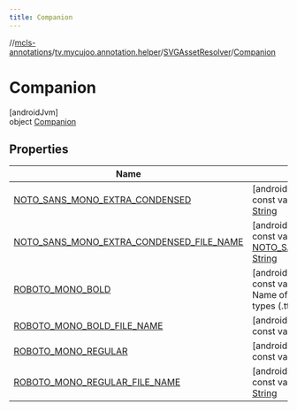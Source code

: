 ```yaml
---
title: Companion
---
```

//[mcls-annotations](../../../../index.html)/[tv.mycujoo.annotation.helper](../../index.html)/[SVGAssetResolver](../index.html)/[Companion](index.html)



# Companion



[androidJvm]\
object [Companion](index.html)



## Properties


| Name | Summary |
|---|---|
| [NOTO_SANS_MONO_EXTRA_CONDENSED](-n-o-t-o_-s-a-n-s_-m-o-n-o_-e-x-t-r-a_-c-o-n-d-e-n-s-e-d.html) | [androidJvm]<br>const val [NOTO_SANS_MONO_EXTRA_CONDENSED](-n-o-t-o_-s-a-n-s_-m-o-n-o_-e-x-t-r-a_-c-o-n-d-e-n-s-e-d.html): [String](https://kotlinlang.org/api/latest/jvm/stdlib/kotlin/-string/index.html) |
| [NOTO_SANS_MONO_EXTRA_CONDENSED_FILE_NAME](-n-o-t-o_-s-a-n-s_-m-o-n-o_-e-x-t-r-a_-c-o-n-d-e-n-s-e-d_-f-i-l-e_-n-a-m-e.html) | [androidJvm]<br>const val [NOTO_SANS_MONO_EXTRA_CONDENSED_FILE_NAME](-n-o-t-o_-s-a-n-s_-m-o-n-o_-e-x-t-r-a_-c-o-n-d-e-n-s-e-d_-f-i-l-e_-n-a-m-e.html): [String](https://kotlinlang.org/api/latest/jvm/stdlib/kotlin/-string/index.html) |
| [ROBOTO_MONO_BOLD](-r-o-b-o-t-o_-m-o-n-o_-b-o-l-d.html) | [androidJvm]<br>const val [ROBOTO_MONO_BOLD](-r-o-b-o-t-o_-m-o-n-o_-b-o-l-d.html): [String](https://kotlinlang.org/api/latest/jvm/stdlib/kotlin/-string/index.html)<br>Name of fonts and their related files, including the types (.ttf) in asset directory |
| [ROBOTO_MONO_BOLD_FILE_NAME](-r-o-b-o-t-o_-m-o-n-o_-b-o-l-d_-f-i-l-e_-n-a-m-e.html) | [androidJvm]<br>const val [ROBOTO_MONO_BOLD_FILE_NAME](-r-o-b-o-t-o_-m-o-n-o_-b-o-l-d_-f-i-l-e_-n-a-m-e.html): [String](https://kotlinlang.org/api/latest/jvm/stdlib/kotlin/-string/index.html) |
| [ROBOTO_MONO_REGULAR](-r-o-b-o-t-o_-m-o-n-o_-r-e-g-u-l-a-r.html) | [androidJvm]<br>const val [ROBOTO_MONO_REGULAR](-r-o-b-o-t-o_-m-o-n-o_-r-e-g-u-l-a-r.html): [String](https://kotlinlang.org/api/latest/jvm/stdlib/kotlin/-string/index.html) |
| [ROBOTO_MONO_REGULAR_FILE_NAME](-r-o-b-o-t-o_-m-o-n-o_-r-e-g-u-l-a-r_-f-i-l-e_-n-a-m-e.html) | [androidJvm]<br>const val [ROBOTO_MONO_REGULAR_FILE_NAME](-r-o-b-o-t-o_-m-o-n-o_-r-e-g-u-l-a-r_-f-i-l-e_-n-a-m-e.html): [String](https://kotlinlang.org/api/latest/jvm/stdlib/kotlin/-string/index.html) |

